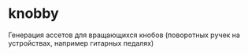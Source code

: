 # knobby
Генерация ассетов для вращающихся кнобов (поворотных ручек на устройствах, например гитарных педалях)
